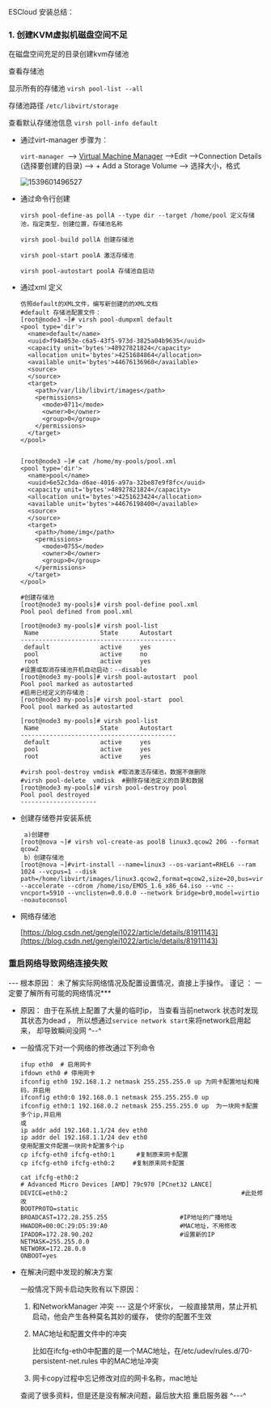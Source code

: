 ESCloud 安装总结：

###  1. 创建KVM虚拟机磁盘空间不足

在磁盘空间充足的目录创建kvm存储池

查看存储池

显示所有的存储池   `virsh pool-list --all`

存储池路径    `/etc/libvirt/storage`

查看默认存储池信息  `virsh poll-info default`

- 通过virt-manager 步骤为：

  `virt-manager `--> <u>Virtual Machine Manager</u> -->Edit -->Connection Details (选择要创建的目录) --> + Add a Storage Volume --> 选择大小，格式

  ![1539601496527](C:\Users\qc.wu\AppData\Roaming\Typora\typora-user-images\1539601496527.png)

- 通过命令行创建

  ```
  virsh pool-define-as pollA --type dir --target /home/pool 定义存储池，指定类型，创建位置，存储池名称
  
  virsh pool-build pollA 创建存储池
  
  virsh pool-start poolA 激活存储池
  
  virsh pool-autostart poolA 存储池自启动
  ```

- 通过xml 定义

  ```
  仿照default的XML文件，编写新创建的的XML文档
  #default 存储池配置文件：
  [root@node3 ~]# virsh pool-dumpxml default 
  <pool type='dir'>
    <name>default</name>
    <uuid>f94a053e-c6a5-43f5-973d-3825a04b9635</uuid>
    <capacity unit='bytes'>48927821824</capacity>
    <allocation unit='bytes'>4251684864</allocation>
    <available unit='bytes'>44676136960</available>
    <source>
    </source>
    <target>
      <path>/var/lib/libvirt/images</path>
      <permissions>
        <mode>0711</mode>
        <owner>0</owner>
        <group>0</group>
      </permissions>
    </target>
  </pool>
  
  
  [root@node3 ~]# cat /home/my-pools/pool.xml 
  <pool type='dir'>
    <name>pool</name>
    <uuid>6e52c3da-d6ae-4016-a97a-32be87e9f8fc</uuid>
    <capacity unit='bytes'>48927821824</capacity>
    <allocation unit='bytes'>4251623424</allocation>
    <available unit='bytes'>44676198400</available>
    <source>
    </source>
    <target>
      <path>/home/img</path>
      <permissions>
        <mode>0755</mode>
        <owner>0</owner>
        <group>0</group>
      </permissions>
    </target>
  </pool>
  
  #创建存储池
  [root@node3 my-pools]# virsh pool-define pool.xml 
  Pool pool defined from pool.xml
  
  [root@node3 my-pools]# virsh pool-list 
   Name                 State      Autostart 
  -------------------------------------------
   default              active     yes       
   pool                 active     no        
   root                 active     yes       
  #设置或取消存储池开机自动启动：--disable  
  [root@node3 my-pools]# virsh pool-autostart  pool
  Pool pool marked as autostarted
  #启用已经定义的存储池：
  [root@node3 my-pools]# virsh pool-start  pool
  Pool pool marked as autostarted
  
  [root@node3 my-pools]# virsh pool-list 
   Name                 State      Autostart 
  -------------------------------------------
   default              active     yes       
   pool                 active     yes       
   root                 active     yes       
  
  #virsh pool-destroy vmdisk #取消激活存储池，数据不做删除
  #virsh pool-delete  vmdisk  #删除存储池定义的目录和数据
  [root@node3 my-pools]# virsh pool-destroy pool
  Pool pool destroyed
  --------------------- 
  
  ```

- 创建存储卷并安装系统



  ```
   a)创建卷
  [root@nova ~]# virsh vol-create-as poolB linux3.qcow2 20G --format qcow2
   b）创建存储池
  [root@nova ~]#virt-install --name=linux3 --os-variant=RHEL6 --ram 1024 --vcpus=1 --disk path=/home/libvirt/images/linux3.qcow2,format=qcow2,size=20,bus=virtio --accelerate --cdrom /home/iso/EMOS_1.6_x86_64.iso --vnc --vncport=5910 --vnclisten=0.0.0.0 --network bridge=br0,model=virtio -noautoconsol
  ```

- 网络存储池

  [https://blog.csdn.net/genglei1022/article/details/81911143](https://blog.csdn.net/genglei1022/article/details/81911143)

###  重启网络导致网络连接失败

--- 根本原因： 未了解实际网络情况及配置设置情况，直接上手操作。 谨记 ： 一定要了解所有可能的网络情况***

- 原因： 由于在系统上配置了大量的临时ip， 当查看当前network 状态时发现其状态为dead ， 所以想通过`service network start`来将network启用起来， 却导致瞬间没网 ^--^

- 一般情况下对一个网络的修改通过下列命令

  ```
  ifup eth0  # 启用网卡
  ifdown eth0 # 停用网卡
  ifconfig eth0 192.168.1.2 netmask 255.255.255.0 up 为网卡配置地址和掩码，并启用
  ifconfig eth0:0 192.168.0.1 netmask 255.255.255.0 up 
  ifconfig eth0:1 192.168.0.2 netmask 255.255.255.0 up  为一块网卡配置多个ip,并启用
  或
  ip addr add 192.168.1.1/24 dev eth0
  ip addr del 192.168.1.1/24 dev eth0
  使用配置文件配置一块网卡配置多个ip
  cp ifcfg-eth0 ifcfg-eth0:1      #复制原来网卡配置
  cp ifcfg-eth0 ifcfg-eth0:2     #复制原来网卡配置
  
  cat ifcfg-eth0:2
  # Advanced Micro Devices [AMD] 79c970 [PCnet32 LANCE]
  DEVICE=eth0:2                                                #此处修改
  BOOTPROTO=static
  BROADCAST=172.28.255.255                    #IP地址的广播地址
  HWADDR=00:0C:29:D5:39:A0                    #MAC地址，不用修改
  IPADDR=172.28.90.202                        #设置新的IP
  NETMASK=255.255.0.0
  NETWORK=172.28.0.0
  ONBOOT=yes
  ```

- 在解决问题中发现的解决方案

  一般情况下网卡启动失败有以下原因：

  1. 和NetworkManager 冲突   --- 这是个坏家伙， 一般直接禁用，禁止开机启动，他会产生各种莫名其妙的缓存， 使你的配置不生效

  2. MAC地址和配置文件中的冲突

     比如在ifcfg-eth0中配置的是一个MAC地址，在/etc/udev/rules.d/70-persistent-net.rules 中的MAC地址冲突

  3. 网卡copy过程中忘记修改对应的网卡名称，mac地址

  查阅了很多资料，但是还是没有解决问题，最后放大招   重启服务器 ^---^







